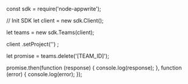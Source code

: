 const sdk = require('node-appwrite');

// Init SDK
let client = new sdk.Client();

let teams = new sdk.Teams(client);

client
    .setProject('')
;

let promise = teams.delete('[TEAM_ID]');

promise.then(function (response) {
    console.log(response);
}, function (error) {
    console.log(error);
});